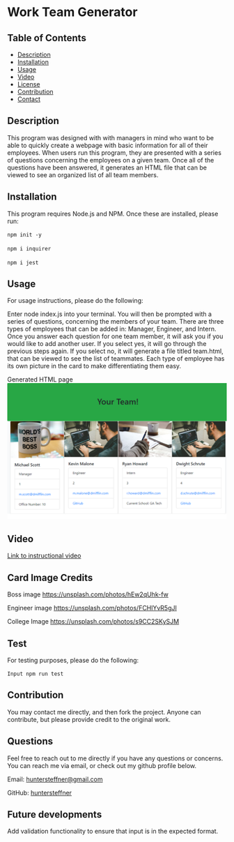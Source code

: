 # Work Team Generator

## Table of Contents

- [Description](#description)
- [Installation](#installation)
- [Usage](#usage)
- [Video](#video)
- [License](#license)
- [Contribution](#contribution)
- [Contact](#contact)

## Description

This program was designed with with managers in mind who want to be able to quickly create a webpage with basic information for all of their employees. When users run this program, they are presented with a series of questions concerning the employees on a given team. Once all of the questions have been answered, it generates an HTML file that can be viewed to see an organized list of all team members.

## Installation

This program requires Node.js and NPM. Once these are installed, please run:
```
npm init -y

npm i inquirer

npm i jest
```
## Usage

For usage instructions, please do the following:

Enter node index.js into your terminal. You will then be prompted with a series of questions, concerning the members of your team. There are three types of employees that can be added in: Manager, Engineer, and Intern. Once you answer each question for one team member, it will ask you if you would like to add another user. If you select yes, it will go through the previous steps again. If you select no, it will generate a file titled team.html, that can be viewed to see the list of teammates. Each type of employee has its own picture in the card to make differentiating them easy.

Generated HTML page
![Alt text](./Completed-File.png "Optional Title")

## Video

[Link to instructional video](https://huntersteffner.github.io/Work-Team-Generator/)

## Card Image Credits
Boss image https://unsplash.com/photos/hEw2qUhk-fw

Engineer image  https://unsplash.com/photos/FCHlYvR5gJI

College Image https://unsplash.com/photos/s9CC2SKySJM


## Test

For testing purposes, please do the following:
```
Input npm run test
```
## Contribution

You may contact me directly, and then fork the project. Anyone can contribute, but please provide credit to the original work.

## Questions

Feel free to reach out to me directly if you have any questions or concerns. You can reach me via email, or check out my github profile below.

Email: huntersteffner@gmail.com

GitHub: [huntersteffner](https://github.com/huntersteffner/)

## Future developments

Add validation functionality to ensure that input is in the expected format.
